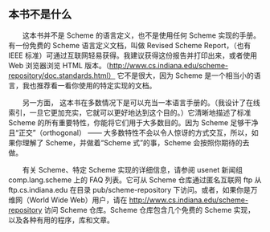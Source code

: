 ## 本书不是什么

&ensp;&ensp;&ensp;&ensp;这本书并不是 Scheme 的语言定义，也不是使用任何 Scheme 实现的手册。有一份免费的 Scheme 语言定义文档，叫做 Revised Scheme Report，（也有 IEEE 标准）可通过互联网轻易获得。我建议获得这份报告并打印出来，或者使用 Web 浏览器浏览 HTML 版本。（http://www.cs.indiana.edu/scheme-repository/doc.standards.html）
它不是很大，因为 Scheme 是一个相当小的语言，我也推荐看一看你使用的特定实现的文档。

&ensp;&ensp;&ensp;&ensp;另一方面， 这本书在多数情况下是可以充当一本语言手册的。（我设计了在线索引，一旦它更加充实，它就可以更好地达到这个目的。）它清晰地描述了标准 Scheme 的所有重要特性，你能将它们用于大多数目的。因为 Scheme 足够干净且“正交”（orthogonal） —— 大多数特性不会以令人惊讶的方式交互，所以，如果你理解了 Scheme，并做着“Scheme 式”的事，Scheme 会按照你期待的去做。

&ensp;&ensp;&ensp;&ensp;有关 Scheme、特定 Scheme 实现的详细信息，请参阅 usenet 新闻组 comp.lang.scheme 上的 FAQ 列表。它可从 Scheme 仓库通过匿名互联网 ftp 从 ftp.cs.indiana.edu 在目录 pub/scheme-repository 下访问。或者，如果你是万维网（World Wide Web）用户，请在 http://www.cs.indiana.edu/scheme-repository 访问 Scheme 仓库。Scheme 仓库包含几个免费的 Scheme 实现，以及各种有用的程序，库和文章。
